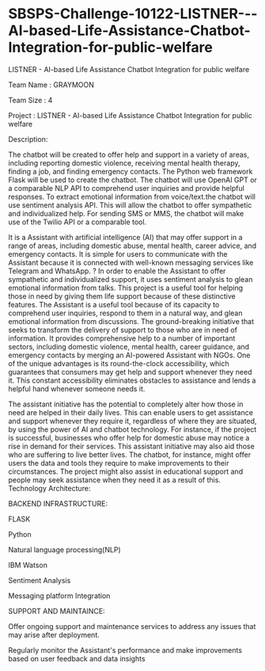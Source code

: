 # SBSPS-Challenge-10122-LISTNER---AI-based-Life-Assistance-Chatbot-Integration-for-public-welfare


LISTNER - AI-based Life Assistance Chatbot Integration for public welfare

Team Name :  GRAYMOON

Team Size : 4

Project   : LISTNER - AI-based Life Assistance Chatbot Integration for public welfare

Description:

The chatbot will be created to offer help and support in a variety of areas, including reporting domestic violence, receiving mental health therapy, finding a job, and finding emergency contacts. The Python web framework Flask will be used to create the chatbot. The chatbot will use OpenAI GPT or a comparable NLP API to comprehend user inquiries and provide helpful responses. To extract emotional information from voice/text.the chatbot will use sentiment analysis API. This will allow the chatbot to offer sympathetic and individualized help. For sending SMS or MMS, 
        the chatbot will make use of the Twilio API or a comparable tool.

  It is a Assistant with artificial intelligence (AI) that may offer support in a range of areas, including domestic abuse, mental health, career advice, and emergency contacts.
It is simple for users to communicate with the Assistant because it is connected with well-known messaging services like Telegram and WhatsApp.
? In order to enable the Assistant to offer sympathetic and individualized support, it uses sentiment analysis to glean emotional information from talks.
This project is a useful tool for helping those in need by giving them life support because of these distinctive features. The Assistant is a useful tool because of its capacity to comprehend user inquiries, respond to them in a natural way, and glean emotional information from discussions.
The ground-breaking initiative that seeks to transform the delivery of support to those who are in need of information. It provides comprehensive help to a number of important sectors, including domestic violence, mental health, career guidance, and emergency contacts by merging an AI-powered Assistant with NGOs.
One of the unique advantages is its round-the-clock accessibility, which guarantees that consumers may get help and support whenever they need it. This constant accessibility eliminates obstacles to assistance and lends a helpful hand whenever someone needs it.

  The assistant initiative has the potential to completely alter how those in need are helped in their daily lives. This can enable users to get assistance and support whenever they require it, regardless of where they are situated, by using the power of AI and chatbot technology. 
For instance, if the project is successful, businesses who offer help for domestic abuse may notice a rise in demand for their services.
This assistant initiative may also aid those who are suffering to live better lives. The chatbot, for instance, might offer users the data and tools they require to make improvements to their circumstances.
The project might also assist in educational support and people may seek assistance when they need it as a result of this.
Technology Architecture:

BACKEND INFRASTRUCTURE:

  FLASK 
  
  Python
  
  Natural language processing(NLP)
  
  IBM Watson
  
  Sentiment Analysis
  
  Messaging platform Integration

SUPPORT AND MAINTAINCE:

Offer ongoing support and maintenance services to address any issues that may arise after deployment.

Regularly monitor the Assistant's performance and make improvements based on user feedback and data insights
